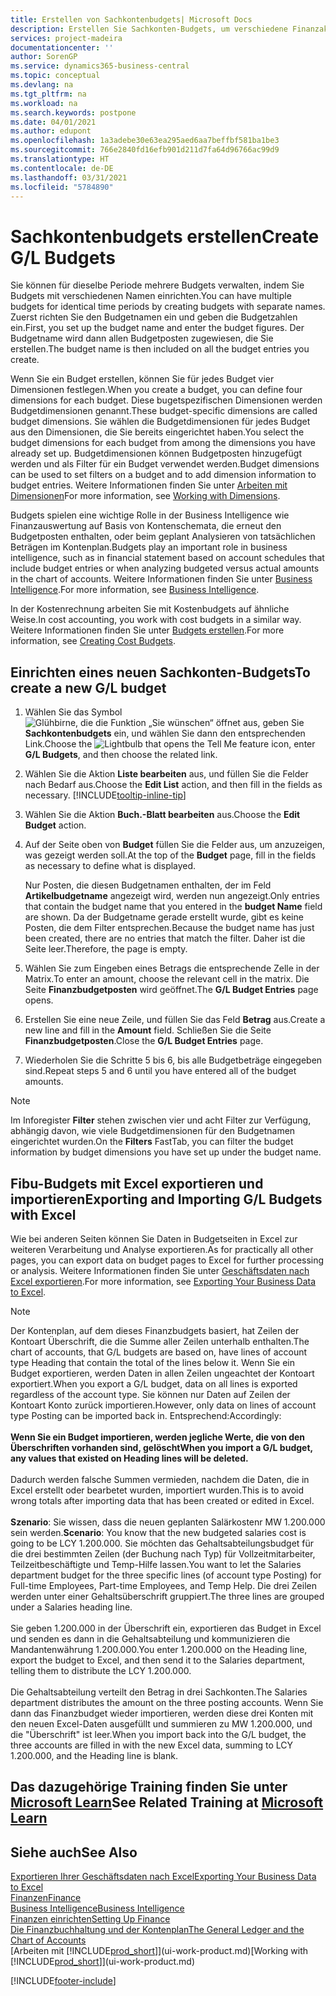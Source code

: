 ```yaml
---
title: Erstellen von Sachkontenbudgets| Microsoft Docs
description: Erstellen Sie Sachkonten-Budgets, um verschiedene Finanzaktivitäten zu prognostizieren und Dimensionen zu den einzelnen Intelligence-Zwecken zuzuordnen.
services: project-madeira
documentationcenter: ''
author: SorenGP
ms.service: dynamics365-business-central
ms.topic: conceptual
ms.devlang: na
ms.tgt_pltfrm: na
ms.workload: na
ms.search.keywords: postpone
ms.date: 04/01/2021
ms.author: edupont
ms.openlocfilehash: 1a3adebe30e63ea295aed6aa7beffbf581ba1be3
ms.sourcegitcommit: 766e2840fd16efb901d211d7fa64d96766ac99d9
ms.translationtype: HT
ms.contentlocale: de-DE
ms.lasthandoff: 03/31/2021
ms.locfileid: "5784890"
---
```

# <a name="create-gl-budgets"></a><span data-ttu-id="eb729-103">Sachkontenbudgets erstellen</span><span class="sxs-lookup"><span data-stu-id="eb729-103">Create G/L Budgets</span></span>
<span data-ttu-id="eb729-104">Sie können für dieselbe Periode mehrere Budgets verwalten, indem Sie Budgets mit verschiedenen Namen einrichten.</span><span class="sxs-lookup"><span data-stu-id="eb729-104">You can have multiple budgets for identical time periods by creating budgets with separate names.</span></span> <span data-ttu-id="eb729-105">Zuerst richten Sie den Budgetnamen ein und geben die Budgetzahlen ein.</span><span class="sxs-lookup"><span data-stu-id="eb729-105">First, you set up the budget name and enter the budget figures.</span></span> <span data-ttu-id="eb729-106">Der Budgetname wird dann allen Budgetposten zugewiesen, die Sie erstellen.</span><span class="sxs-lookup"><span data-stu-id="eb729-106">The budget name is then included on all the budget entries you create.</span></span>  

<span data-ttu-id="eb729-107">Wenn Sie ein Budget erstellen, können Sie für jedes Budget vier Dimensionen festlegen.</span><span class="sxs-lookup"><span data-stu-id="eb729-107">When you create a budget, you can define four dimensions for each budget.</span></span> <span data-ttu-id="eb729-108">Diese bugetspezifischen Dimensionen werden Budgetdimensionen genannt.</span><span class="sxs-lookup"><span data-stu-id="eb729-108">These budget-specific dimensions are called budget dimensions.</span></span> <span data-ttu-id="eb729-109">Sie wählen die Budgetdimensionen für jedes Budget aus den Dimensionen, die Sie bereits eingerichtet haben.</span><span class="sxs-lookup"><span data-stu-id="eb729-109">You select the budget dimensions for each budget from among the dimensions you have already set up.</span></span> <span data-ttu-id="eb729-110">Budgetdimensionen können Budgetposten hinzugefügt werden und als Filter für ein Budget verwendet werden.</span><span class="sxs-lookup"><span data-stu-id="eb729-110">Budget dimensions can be used to set filters on a budget and to add dimension information to budget entries.</span></span> <span data-ttu-id="eb729-111">Weitere Informationen finden Sie unter [Arbeiten mit Dimensionen](finance-dimensions.md)</span><span class="sxs-lookup"><span data-stu-id="eb729-111">For more information, see [Working with Dimensions](finance-dimensions.md).</span></span>

<span data-ttu-id="eb729-112">Budgets spielen eine wichtige Rolle in der Business Intelligence wie Finanzauswertung auf Basis von Kontenschemata, die erneut den Budgetposten enthalten, oder beim geplant Analysieren von tatsächlichen Beträgen im Kontenplan.</span><span class="sxs-lookup"><span data-stu-id="eb729-112">Budgets play an important role in business intelligence, such as in financial statement based on account schedules that include budget entries or when analyzing budgeted versus actual amounts in the chart of accounts.</span></span> <span data-ttu-id="eb729-113">Weitere Informationen finden Sie unter [Business Intelligence](bi.md).</span><span class="sxs-lookup"><span data-stu-id="eb729-113">For more information, see [Business Intelligence](bi.md).</span></span>

<span data-ttu-id="eb729-114">In der Kostenrechnung arbeiten Sie mit Kostenbudgets auf ähnliche Weise.</span><span class="sxs-lookup"><span data-stu-id="eb729-114">In cost accounting, you work with cost budgets in a similar way.</span></span> <span data-ttu-id="eb729-115">Weitere Informationen finden Sie unter [Budgets erstellen](finance-create-cost-budgets.md).</span><span class="sxs-lookup"><span data-stu-id="eb729-115">For more information, see [Creating Cost Budgets](finance-create-cost-budgets.md).</span></span>    

## <a name="to-create-a-new-gl-budget"></a><span data-ttu-id="eb729-116">Einrichten eines neuen Sachkonten-Budgets</span><span class="sxs-lookup"><span data-stu-id="eb729-116">To create a new G/L budget</span></span>  
1. <span data-ttu-id="eb729-117">Wählen Sie das Symbol ![Glühbirne, die die Funktion „Sie wünschen“ öffnet](media/ui-search/search_small.png "Was möchten Sie tun?") aus, geben Sie **Sachkontenbudgets** ein, und wählen Sie dann den entsprechenden Link.</span><span class="sxs-lookup"><span data-stu-id="eb729-117">Choose the ![Lightbulb that opens the Tell Me feature](media/ui-search/search_small.png "Tell me what you want to do") icon, enter **G/L Budgets**, and then choose the related link.</span></span>  
2. <span data-ttu-id="eb729-118">Wählen Sie die Aktion **Liste bearbeiten** aus, und füllen Sie die Felder nach Bedarf aus.</span><span class="sxs-lookup"><span data-stu-id="eb729-118">Choose the **Edit List** action, and then fill in the fields as necessary.</span></span> [!INCLUDE[tooltip-inline-tip](includes/tooltip-inline-tip_md.md)]  
3. <span data-ttu-id="eb729-119">Wählen Sie die Aktion **Buch.-Blatt bearbeiten** aus.</span><span class="sxs-lookup"><span data-stu-id="eb729-119">Choose the **Edit Budget** action.</span></span>
4. <span data-ttu-id="eb729-120">Auf der Seite oben von **Budget** füllen Sie die Felder aus, um anzuzeigen, was gezeigt werden soll.</span><span class="sxs-lookup"><span data-stu-id="eb729-120">At the top of the **Budget** page, fill in the fields as necessary to define what is displayed.</span></span>  

    <span data-ttu-id="eb729-121">Nur Posten, die diesen Budgetnamen enthalten, der im Feld **Artikelbudgetname** angezeigt wird, werden nun angezeigt.</span><span class="sxs-lookup"><span data-stu-id="eb729-121">Only entries that contain the budget name that you entered in the **budget Name** field are shown.</span></span> <span data-ttu-id="eb729-122">Da der Budgetname gerade erstellt wurde, gibt es keine Posten, die dem Filter entsprechen.</span><span class="sxs-lookup"><span data-stu-id="eb729-122">Because the budget name has just been created, there are no entries that match the filter.</span></span> <span data-ttu-id="eb729-123">Daher ist die Seite leer.</span><span class="sxs-lookup"><span data-stu-id="eb729-123">Therefore, the page is empty.</span></span>  
5. <span data-ttu-id="eb729-124">Wählen Sie zum Eingeben eines Betrags die entsprechende Zelle in der Matrix.</span><span class="sxs-lookup"><span data-stu-id="eb729-124">To enter an amount, choose the relevant cell in the matrix.</span></span> <span data-ttu-id="eb729-125">Die Seite **Finanzbudgetposten** wird geöffnet.</span><span class="sxs-lookup"><span data-stu-id="eb729-125">The **G/L Budget Entries** page opens.</span></span>  
6. <span data-ttu-id="eb729-126">Erstellen Sie eine neue Zeile, und füllen Sie das Feld **Betrag** aus.</span><span class="sxs-lookup"><span data-stu-id="eb729-126">Create a new line and fill in the **Amount** field.</span></span> <span data-ttu-id="eb729-127">Schließen Sie die Seite **Finanzbudgetposten**.</span><span class="sxs-lookup"><span data-stu-id="eb729-127">Close the **G/L Budget Entries** page.</span></span>  
7. <span data-ttu-id="eb729-128">Wiederholen Sie die Schritte 5 bis 6, bis alle Budgetbeträge eingegeben sind.</span><span class="sxs-lookup"><span data-stu-id="eb729-128">Repeat steps 5 and 6 until you have entered all of the budget amounts.</span></span>  

> [!NOTE]  
>  <span data-ttu-id="eb729-129">Im Inforegister **Filter** stehen zwischen vier und acht Filter zur Verfügung, abhängig davon, wie viele Budgetdimensionen für den Budgetnamen eingerichtet wurden.</span><span class="sxs-lookup"><span data-stu-id="eb729-129">On the **Filters** FastTab, you can filter the budget information by budget dimensions you have set up under the budget name.</span></span>

## <a name="exporting-and-importing-gl-budgets-with-excel"></a><span data-ttu-id="eb729-130">Fibu-Budgets mit Excel exportieren und importieren</span><span class="sxs-lookup"><span data-stu-id="eb729-130">Exporting and Importing G/L Budgets with Excel</span></span>
<span data-ttu-id="eb729-131">Wie bei anderen Seiten können Sie Daten in Budgetseiten in Excel zur weiteren Verarbeitung und Analyse exportieren.</span><span class="sxs-lookup"><span data-stu-id="eb729-131">As for practically all other pages, you can export data on budget pages to Excel for further processing or analysis.</span></span> <span data-ttu-id="eb729-132">Weitere Informationen finden Sie unter [Geschäftsdaten nach Excel exportieren](about-export-data.md).</span><span class="sxs-lookup"><span data-stu-id="eb729-132">For more information, see [Exporting Your Business Data to Excel](about-export-data.md).</span></span>

> [!NOTE]
> <span data-ttu-id="eb729-133">Der Kontenplan, auf dem dieses Finanzbudgets basiert, hat Zeilen der Kontoart Überschrift, die die Summe aller Zeilen unterhalb enthalten.</span><span class="sxs-lookup"><span data-stu-id="eb729-133">The chart of accounts, that G/L budgets are based on, have lines of account type Heading that contain the total of the lines below it.</span></span> <span data-ttu-id="eb729-134">Wenn Sie ein Budget exportieren, werden Daten in allen Zeilen ungeachtet der Kontoart exportiert.</span><span class="sxs-lookup"><span data-stu-id="eb729-134">When you export a G/L budget, data on all lines is exported regardless of the account type.</span></span> <span data-ttu-id="eb729-135">Sie können nur Daten auf Zeilen der Kontoart Konto zurück importieren.</span><span class="sxs-lookup"><span data-stu-id="eb729-135">However, only data on lines of account type Posting can be imported back in.</span></span> <span data-ttu-id="eb729-136">Entsprechend:</span><span class="sxs-lookup"><span data-stu-id="eb729-136">Accordingly:</span></span> <br /><br /> <span data-ttu-id="eb729-137">**Wenn Sie ein Budget importieren, werden jegliche Werte, die von den Überschriften vorhanden sind, gelöscht**</span><span class="sxs-lookup"><span data-stu-id="eb729-137">**When you import a G/L budget, any values that existed on Heading lines will be deleted.**</span></span> <br /><br /> <span data-ttu-id="eb729-138">Dadurch werden falsche Summen vermieden, nachdem die Daten, die in Excel erstellt oder bearbetet wurden, importiert wurden.</span><span class="sxs-lookup"><span data-stu-id="eb729-138">This is to avoid wrong totals after importing data that has been created or edited in Excel.</span></span><br /><br /> <span data-ttu-id="eb729-139">**Szenario**: Sie wissen, dass die neuen geplanten Salärkostenr MW 1.200.000 sein werden.</span><span class="sxs-lookup"><span data-stu-id="eb729-139">**Scenario**: You know that the new budgeted salaries cost is going to be LCY 1.200.000.</span></span> <span data-ttu-id="eb729-140">Sie möchten das Gehaltsabteilungsbudget für die drei bestimmten Zeilen (der Buchung nach Typ) für Vollzeitmitarbeiter, Teilzeitbeschäftigte und Temp-Hilfe lassen.</span><span class="sxs-lookup"><span data-stu-id="eb729-140">You want to let the Salaries department budget for the three specific lines (of account type Posting) for Full-time Employees, Part-time Employees, and Temp Help.</span></span> <span data-ttu-id="eb729-141">Die drei Zeilen werden unter einer Gehaltsüberschrift gruppiert.</span><span class="sxs-lookup"><span data-stu-id="eb729-141">The three lines are grouped under a Salaries heading line.</span></span><br /><br /><span data-ttu-id="eb729-142">Sie geben 1.200.000 in der Überschrift ein, exportieren das Budget in Excel und senden es dann in die Gehaltsabteilung und kommunizieren die Mandantenwährung 1.200.000.</span><span class="sxs-lookup"><span data-stu-id="eb729-142">You enter 1.200.000 on the Heading line, export the budget to Excel, and then send it to the Salaries department, telling them to distribute the LCY 1.200.000.</span></span><br /><br /> <span data-ttu-id="eb729-143">Die Gehaltsabteilung verteilt den Betrag in drei Sachkonten.</span><span class="sxs-lookup"><span data-stu-id="eb729-143">The Salaries department distributes the amount on the three posting accounts.</span></span> <span data-ttu-id="eb729-144">Wenn Sie dann das Finanzbudget wieder importieren, werden diese drei Konten mit den neuen Excel-Daten ausgefüllt und summieren zu MW 1.200.000, und die "Überschrift" ist leer.</span><span class="sxs-lookup"><span data-stu-id="eb729-144">When you import back into the G/L budget, the three accounts are filled in with the new Excel data, summing to LCY 1.200.000, and the Heading line is blank.</span></span>

## <a name="see-related-training-at-microsoft-learn"></a><span data-ttu-id="eb729-145">Das dazugehörige Training finden Sie unter [Microsoft Learn](/learn/modules/budgets-exchange-rates-dynamics-365-business-central/index)</span><span class="sxs-lookup"><span data-stu-id="eb729-145">See Related Training at [Microsoft Learn](/learn/modules/budgets-exchange-rates-dynamics-365-business-central/index)</span></span>

## <a name="see-also"></a><span data-ttu-id="eb729-146">Siehe auch</span><span class="sxs-lookup"><span data-stu-id="eb729-146">See Also</span></span>
[<span data-ttu-id="eb729-147">Exportieren Ihrer Geschäftsdaten nach Excel</span><span class="sxs-lookup"><span data-stu-id="eb729-147">Exporting Your Business Data to Excel</span></span>](about-export-data.md)  
[<span data-ttu-id="eb729-148">Finanzen</span><span class="sxs-lookup"><span data-stu-id="eb729-148">Finance</span></span>](finance.md)  
[<span data-ttu-id="eb729-149">Business Intelligence</span><span class="sxs-lookup"><span data-stu-id="eb729-149">Business Intelligence</span></span>](bi.md)  
[<span data-ttu-id="eb729-150">Finanzen einrichten</span><span class="sxs-lookup"><span data-stu-id="eb729-150">Setting Up Finance</span></span>](finance-setup-finance.md)  
[<span data-ttu-id="eb729-151">Die Finanzbuchhaltung und der Kontenplan</span><span class="sxs-lookup"><span data-stu-id="eb729-151">The General Ledger and the Chart of Accounts</span></span>](finance-general-ledger.md)  
<span data-ttu-id="eb729-152">[Arbeiten mit [!INCLUDE[prod_short](includes/prod_short.md)]](ui-work-product.md)</span><span class="sxs-lookup"><span data-stu-id="eb729-152">[Working with [!INCLUDE[prod_short](includes/prod_short.md)]](ui-work-product.md)</span></span>  


[!INCLUDE[footer-include](includes/footer-banner.md)]